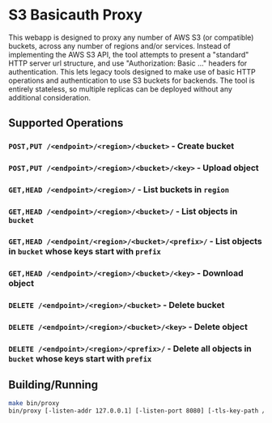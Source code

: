 # S3 Basicauth Proxy

This webapp is designed to proxy any number of AWS S3 (or compatible) buckets, across any number of regions and/or services. Instead of implementing the AWS S3 API, the tool attempts to present a "standard" HTTP server url structure, and use "Authorization: Basic ..." headers for authentication. This lets legacy tools designed to make use of basic HTTP operations and authentication to use S3 buckets for backends. The tool is entirely stateless, so multiple replicas can be deployed without any additional consideration.

## Supported Operations

### `POST,PUT /<endpoint>/<region>/<bucket>` - Create bucket

### `POST,PUT /<endpoint>/<region>/<bucket>/<key>` - Upload object

### `GET,HEAD /<endpoint>/<region>/` - List buckets in `region`

### `GET,HEAD /<endpoint>/<region>/<bucket>/` - List objects in `bucket`

### `GET,HEAD /<endpoint/<region>/<bucket>/<prefix>/` - List objects in `bucket` whose keys start with `prefix`

### `GET,HEAD /<endpoint>/<region>/<bucket>/<key>` - Download object

### `DELETE /<endpoint>/<region>/<bucket>` - Delete bucket

### `DELETE /<endpoint>/<region>/<bucket>/<key>` - Delete object

### `DELETE /<endpoint>/<region>/<prefix>/` - Delete all objects in `bucket` whose keys start with `prefix`

## Building/Running

```bash
make bin/proxy
bin/proxy [-listen-addr 127.0.0.1] [-listen-port 8080] [-tls-key-path /path/to/tls.key -tls-cert-path /path/to/tlk.crt]
```

